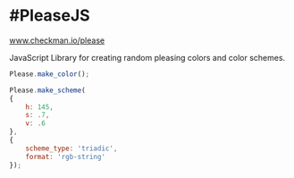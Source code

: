 #PleaseJS
========

www.checkman.io/please

JavaScript Library for creating random pleasing colors and color schemes.

```javascript
Please.make_color();

Please.make_scheme(
{
	h: 145,
	s: .7,
	v: .6
},
{
	scheme_type: 'triadic',
	format: 'rgb-string'
});
```